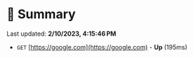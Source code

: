 # 📖 Summary
Last updated: **2/10/2023, 4:15:46 PM**

- `GET` [https://google.com](https://google.com) - **Up** (195ms)
